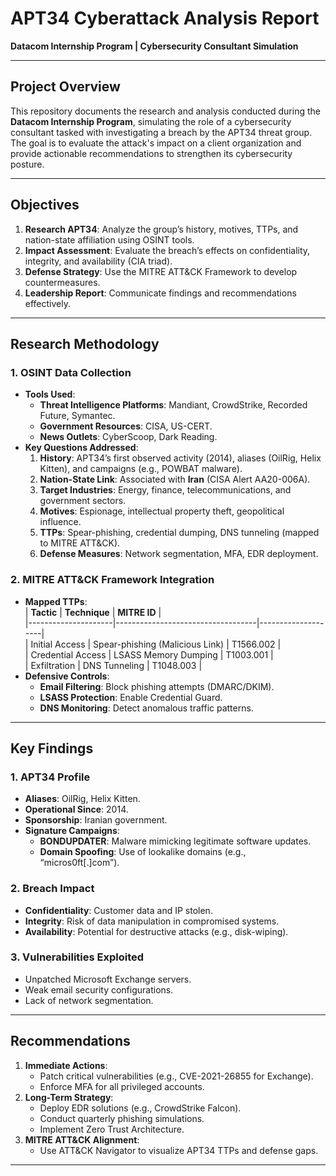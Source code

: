 # APT34 Cyberattack Analysis Report  
**Datacom Internship Program | Cybersecurity Consultant Simulation**  

---

## Project Overview  
This repository documents the research and analysis conducted during the **Datacom Internship Program**, simulating the role of a cybersecurity consultant tasked with investigating a breach by the APT34 threat group. The goal is to evaluate the attack's impact on a client organization and provide actionable recommendations to strengthen its cybersecurity posture.  

---

## Objectives  
1. **Research APT34**: Analyze the group’s history, motives, TTPs, and nation-state affiliation using OSINT tools.  
2. **Impact Assessment**: Evaluate the breach’s effects on confidentiality, integrity, and availability (CIA triad).  
3. **Defense Strategy**: Use the MITRE ATT&CK Framework to develop countermeasures.  
4. **Leadership Report**: Communicate findings and recommendations effectively.  

---

## Research Methodology  

### 1. **OSINT Data Collection**  
- **Tools Used**:  
  - **Threat Intelligence Platforms**: Mandiant, CrowdStrike, Recorded Future, Symantec.  
  - **Government Resources**: CISA, US-CERT.  
  - **News Outlets**: CyberScoop, Dark Reading.  
- **Key Questions Addressed**:  
  1. **History**: APT34’s first observed activity (2014), aliases (OilRig, Helix Kitten), and campaigns (e.g., POWBAT malware).  
  2. **Nation-State Link**: Associated with **Iran** (CISA Alert AA20-006A).  
  3. **Target Industries**: Energy, finance, telecommunications, and government sectors.  
  4. **Motives**: Espionage, intellectual property theft, geopolitical influence.  
  5. **TTPs**: Spear-phishing, credential dumping, DNS tunneling (mapped to MITRE ATT&CK).  
  6. **Defense Measures**: Network segmentation, MFA, EDR deployment.  

### 2. **MITRE ATT&CK Framework Integration**  
- **Mapped TTPs**:  
  | **Tactic**         | **Technique**                     | **MITRE ID**       |  
  |---------------------|-----------------------------------|--------------------|  
  | Initial Access      | Spear-phishing (Malicious Link)   | T1566.002          |  
  | Credential Access   | LSASS Memory Dumping              | T1003.001          |  
  | Exfiltration        | DNS Tunneling                     | T1048.003          |  
- **Defensive Controls**:  
  - **Email Filtering**: Block phishing attempts (DMARC/DKIM).  
  - **LSASS Protection**: Enable Credential Guard.  
  - **DNS Monitoring**: Detect anomalous traffic patterns.  

---

## Key Findings  

### 1. **APT34 Profile**  
- **Aliases**: OilRig, Helix Kitten.  
- **Operational Since**: 2014.  
- **Sponsorship**: Iranian government.  
- **Signature Campaigns**:  
  - **BONDUPDATER**: Malware mimicking legitimate software updates.  
  - **Domain Spoofing**: Use of lookalike domains (e.g., “micros0ft[.]com”).  

### 2. **Breach Impact**  
- **Confidentiality**: Customer data and IP stolen.  
- **Integrity**: Risk of data manipulation in compromised systems.  
- **Availability**: Potential for destructive attacks (e.g., disk-wiping).  

### 3. **Vulnerabilities Exploited**  
- Unpatched Microsoft Exchange servers.  
- Weak email security configurations.  
- Lack of network segmentation.  

---

## Recommendations  
1. **Immediate Actions**:  
   - Patch critical vulnerabilities (e.g., CVE-2021-26855 for Exchange).  
   - Enforce MFA for all privileged accounts.  
2. **Long-Term Strategy**:  
   - Deploy EDR solutions (e.g., CrowdStrike Falcon).  
   - Conduct quarterly phishing simulations.  
   - Implement Zero Trust Architecture.  
3. **MITRE ATT&CK Alignment**:  
   - Use ATT&CK Navigator to visualize APT34 TTPs and defense gaps.  

---
